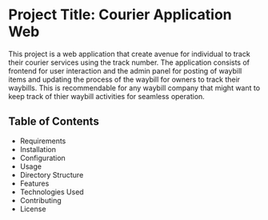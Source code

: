 <h1>Project Title: Courier Application Web</h1>
<p>This project is a web application that create avenue for individual to track their courier services using the track number. The application consists of frontend for user interaction and the admin panel for posting of waybill items and updating the process of the waybill for owners to track their waybills. This is recommendable for any waybill company that might want to keep track of thier waybill activities for seamless operation.
</p>

<h2>Table of Contents</h2>
<ul>
<li>Requirements</li>
<li>Installation</li>
<li>Configuration</li>
<li>Usage</li>
<li>Directory Structure</li>
<li>Features</li>
<li>Technologies Used</li>
<li>Contributing</li>
<li>License</li>
</ul>
